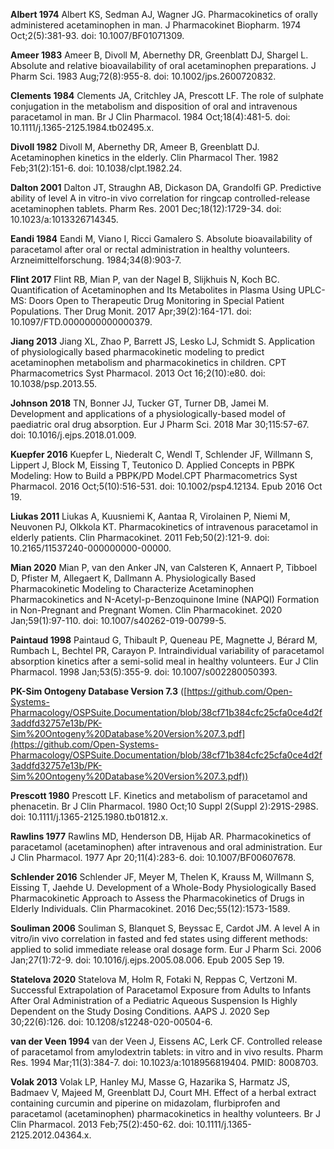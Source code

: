**Albert 1974** Albert KS, Sedman AJ, Wagner JG. Pharmacokinetics of orally administered acetaminophen in man. J Pharmacokinet Biopharm. 1974 Oct;2(5):381-93. doi: 10.1007/BF01071309.

**Ameer 1983** Ameer B, Divoll M, Abernethy DR, Greenblatt DJ, Shargel L. Absolute and relative bioavailability of oral acetaminophen preparations. J Pharm Sci. 1983 Aug;72(8):955-8. doi: 10.1002/jps.2600720832. 

**Clements 1984** Clements JA, Critchley JA, Prescott LF. The role of sulphate conjugation in the metabolism and disposition of oral and intravenous paracetamol in man. Br J Clin Pharmacol. 1984 Oct;18(4):481-5. doi: 10.1111/j.1365-2125.1984.tb02495.x.

**Divoll 1982** Divoll M, Abernethy DR, Ameer B, Greenblatt DJ. Acetaminophen kinetics in the elderly. Clin Pharmacol Ther. 1982 Feb;31(2):151-6. doi: 10.1038/clpt.1982.24.

**Dalton 2001** Dalton JT, Straughn AB, Dickason DA, Grandolfi GP. Predictive ability of level A in vitro-in vivo correlation for ringcap controlled-release acetaminophen tablets. Pharm Res. 2001 Dec;18(12):1729-34. doi: 10.1023/a:1013326714345.

**Eandi 1984** Eandi M, Viano I, Ricci Gamalero S. Absolute bioavailability of paracetamol after oral or rectal administration in healthy volunteers. Arzneimittelforschung. 1984;34(8):903-7. 

**Flint 2017** Flint RB, Mian P, van der Nagel B, Slijkhuis N, Koch BC. Quantification of Acetaminophen and Its Metabolites in Plasma Using UPLC-MS: Doors Open to Therapeutic Drug Monitoring in Special Patient Populations. Ther Drug Monit. 2017 Apr;39(2):164-171. doi: 10.1097/FTD.0000000000000379. 

**Jiang 2013** Jiang XL, Zhao P, Barrett JS, Lesko LJ, Schmidt S. Application of physiologically based pharmacokinetic modeling to predict acetaminophen metabolism and pharmacokinetics in children. CPT Pharmacometrics Syst Pharmacol. 2013 Oct 16;2(10):e80. doi: 10.1038/psp.2013.55. 

**Johnson 2018** TN, Bonner JJ, Tucker GT, Turner DB, Jamei M. Development and applications of a physiologically-based model of paediatric oral drug absorption. Eur J Pharm Sci. 2018 Mar 30;115:57-67. doi: 10.1016/j.ejps.2018.01.009. 

**Kuepfer 2016** Kuepfer L, Niederalt C, Wendl T, Schlender JF, Willmann S, Lippert J, Block M, Eissing T, Teutonico D. Applied Concepts in PBPK Modeling: How to Build a PBPK/PD Model.CPT Pharmacometrics Syst Pharmacol. 2016 Oct;5(10):516-531. doi: 10.1002/psp4.12134. Epub 2016 Oct 19. 	

**Liukas 2011** Liukas A, Kuusniemi K, Aantaa R, Virolainen P, Niemi M, Neuvonen PJ, Olkkola KT. Pharmacokinetics of intravenous paracetamol in elderly patients. Clin Pharmacokinet. 2011 Feb;50(2):121-9. doi: 10.2165/11537240-000000000-00000. 

**Mian 2020** Mian P, van den Anker JN, van Calsteren K, Annaert P, Tibboel D, Pfister M, Allegaert K, Dallmann A. Physiologically Based Pharmacokinetic Modeling to Characterize Acetaminophen Pharmacokinetics and N-Acetyl-p-Benzoquinone Imine (NAPQI) Formation in Non-Pregnant and Pregnant Women. Clin Pharmacokinet. 2020 Jan;59(1):97-110. doi: 10.1007/s40262-019-00799-5. 

**Paintaud 1998** Paintaud G, Thibault P, Queneau PE, Magnette J, Bérard M, Rumbach L, Bechtel PR, Carayon P. Intraindividual variability of paracetamol absorption kinetics after a semi-solid meal in healthy volunteers. Eur J Clin Pharmacol. 1998 Jan;53(5):355-9. doi: 10.1007/s002280050393.

**PK-Sim Ontogeny Database Version 7.3** ([https://github.com/Open-Systems-Pharmacology/OSPSuite.Documentation/blob/38cf71b384cfc25cfa0ce4d2f3addfd32757e13b/PK-Sim%20Ontogeny%20Database%20Version%207.3.pdf](https://github.com/Open-Systems-Pharmacology/OSPSuite.Documentation/blob/38cf71b384cfc25cfa0ce4d2f3addfd32757e13b/PK-Sim%20Ontogeny%20Database%20Version%207.3.pdf))	

**Prescott 1980** Prescott LF. Kinetics and metabolism of paracetamol and phenacetin. Br J Clin Pharmacol. 1980 Oct;10 Suppl 2(Suppl 2):291S-298S. doi: 10.1111/j.1365-2125.1980.tb01812.x. 

**Rawlins 1977** Rawlins MD, Henderson DB, Hijab AR. Pharmacokinetics of paracetamol (acetaminophen) after intravenous and oral administration. Eur J Clin Pharmacol. 1977 Apr 20;11(4):283-6. doi: 10.1007/BF00607678.

**Schlender 2016** Schlender JF, Meyer M, Thelen K, Krauss M, Willmann S, Eissing T, Jaehde U. Development of a Whole-Body Physiologically Based Pharmacokinetic Approach to Assess the Pharmacokinetics of Drugs in Elderly Individuals. Clin Pharmacokinet. 2016 Dec;55(12):1573-1589. 	

**Souliman 2006** Souliman S, Blanquet S, Beyssac E, Cardot JM. A level A in vitro/in vivo correlation in fasted and fed states using different methods: applied to solid immediate release oral dosage form. Eur J Pharm Sci. 2006 Jan;27(1):72-9. doi: 10.1016/j.ejps.2005.08.006. Epub 2005 Sep 19. 

**Statelova 2020** Statelova M, Holm R, Fotaki N, Reppas C, Vertzoni M. Successful Extrapolation of Paracetamol Exposure from Adults to Infants After Oral Administration of a Pediatric Aqueous Suspension Is Highly Dependent on the Study Dosing Conditions. AAPS J. 2020 Sep 30;22(6):126. doi: 10.1208/s12248-020-00504-6.

**van der Veen 1994** van der Veen J, Eissens AC, Lerk CF. Controlled release of paracetamol from amylodextrin tablets: in vitro and in vivo results. Pharm Res. 1994 Mar;11(3):384-7. doi: 10.1023/a:1018956819404. PMID: 8008703.

**Volak 2013** Volak LP, Hanley MJ, Masse G, Hazarika S, Harmatz JS, Badmaev V, Majeed M, Greenblatt DJ, Court MH. Effect of a herbal extract containing curcumin and piperine on midazolam, flurbiprofen and paracetamol (acetaminophen) pharmacokinetics in healthy volunteers. Br J Clin Pharmacol. 2013 Feb;75(2):450-62. doi: 10.1111/j.1365-2125.2012.04364.x. 